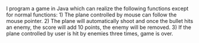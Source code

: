 I program a game in Java which can realize the following functions except for normal functions: 1) The plane controlled by mouse can follow the mouse pointer. 2) The plane will automatically shoot and once the bullet hits an enemy, the score will add 10 points, the enemy will be removed. 3) If the plane controlled by user is hit by enemies three times, game is over. 
